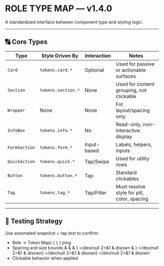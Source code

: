 # ROLE TYPE MAP — v1.4.0

A standardized interface between component type and styling logic.

---

## 🔠 Core Types

| Type            | Style Driven By         | Interaction | Notes |
|-----------------|-------------------------|-------------|-------|
| `Card`          | `tokens.card.*`         | Optional    | Used for passive or actionable surfaces |
| `Section`       | `tokens.section.*`      | None        | Used for content grouping, not clickable |
| `Wrapper`       | None                    | None        | For layout/spacing only |
| `InfoBox`       | `tokens.info.*`         | No          | Read-only, non-interactive display |
| `FormSection`   | `tokens.form.*`         | Input-based | Labels, helpers, inputs |
| `QuickAction`   | `tokens.quick.*`        | Tap/Swipe   | Used for utility rows |
| `Button`        | `tokens.button.*`       | Tap         | Standard clickables |
| `Tag`           | `tokens.tag.*`          | Tap/Filter  | Must resolve style for pill, color, spacing |

---

## 🧪 Testing Strategy

Use automated snapshot + tap test to confirm:
- Role → Token Map{ { { { ping
- Spacing and size bounds & &  & } >/dev/null 2>&1 & disown & } >/dev/null 2>&1 & disown} >/dev/null 2>&1 & disown} >/dev/null 2>&1 & disown
- Clickable behavior when applied
